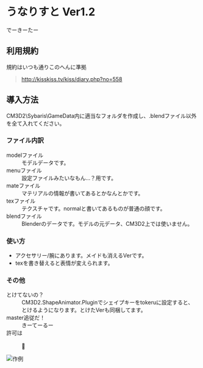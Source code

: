 # うなりすと Ver1.2
でーきーたー
## 利用規約
規約はいつも通りこのへんに準拠  
> <http://kisskiss.tv/kiss/diary.php?no=558>
## 導入方法
CM3D2\Sybaris\GameData内に適当なフォルダを作成し、.blendファイル以外を全て入れてください。 
### ファイル内訳 
<dl>
    <dt>modelファイル<dt>
    <dd>モデルデータです。</dd>
    <dt>menuファイル<dt>
    <dd>設定ファイルみたいなもん…？用です。</dd>
    <dt>mateファイル<dt>
    <dd>マテリアルの情報が書いてあるとかなんとかです。</dd>
    <dt>texファイル<dt>
    <dd>テクスチャです。normalと書いてあるものが普通の顔です。</dd>
    <dt>blendファイル<dt>
    <dd>Blenderのデータです。モデルの元データ、CM3D2上では使いません。</dd>
</dl>

### 使い方
* アクセサリー/腕にあります。メイドも消えるVerです。  
* texを書き替えると表情が変えられます。  
### その他
<dl>
    <dt>とけてないの？</dt>
    <dd>CM3D2.ShapeAnimator.Pluginでシェイプキーをtokeruに設定すると、とけるようになります。とけたVerも同梱してます。</dd>
    <dt>master追従だ！</dt>
    <dd>きーてーるー</dd>
    <dt>許可は</dt>
    <dd>🤔</dd>
</dl>

![作例](https://github.com/pikepikeid/mod_unarist/blob/master/una.png)
